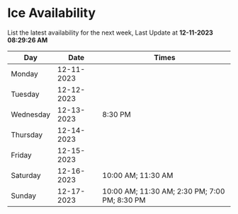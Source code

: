# Ice Availability

List the latest availability for the next week, Last Update at **12-11-2023 08:29:26 AM**

| Day         | Date        | Times       |
| ----------- | ----------- | ----------- |
|Monday|12-11-2023||
|Tuesday|12-12-2023||
|Wednesday|12-13-2023|8:30 PM|
|Thursday|12-14-2023||
|Friday|12-15-2023||
|Saturday|12-16-2023|10:00 AM; 11:30 AM|
|Sunday|12-17-2023|10:00 AM; 11:30 AM; 2:30 PM; 7:00 PM; 8:30 PM|
